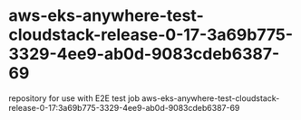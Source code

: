 # aws-eks-anywhere-test-cloudstack-release-0-17-3a69b775-3329-4ee9-ab0d-9083cdeb6387-69
repository for use with E2E test job aws-eks-anywhere-test-cloudstack-release-0-17:3a69b775-3329-4ee9-ab0d-9083cdeb6387-69
